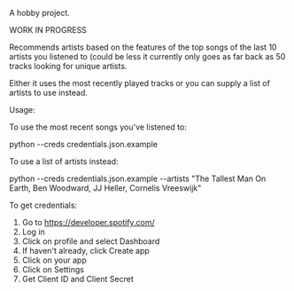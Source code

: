 A hobby project.

WORK IN PROGRESS

Recommends artists based on the features of the top songs of the last 10 artists you listened to (could be less it currently only goes as far back as 50 tracks looking for unique artists.

Either it uses the most recently played tracks or you can supply a list of artists to use instead.

Usage:

To use the most recent songs you've listened to:

python --creds credentials.json.example

To use a list of artists instead:

python --creds credentials.json.example --artists "The Tallest Man On Earth, Ben Woodward, JJ Heller, Cornelis Vreeswijk"

To get credentials:

1. Go to https://developer.spotify.com/
2. Log in
3. Click on profile and select Dashboard
4. If haven't already, click Create app
5. Click on your app
6. Click on Settings
7. Get Client ID and Client Secret